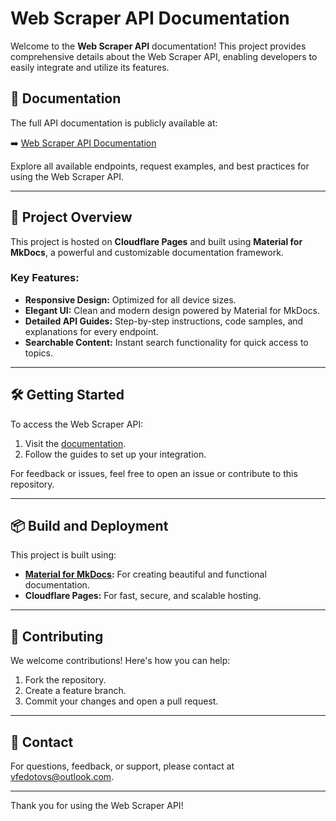 # Web Scraper API Documentation

Welcome to the **Web Scraper API** documentation! This project provides comprehensive details about the Web Scraper API, enabling developers to easily integrate and utilize its features.

## 📖 Documentation

The full API documentation is publicly available at:

➡️ [Web Scraper API Documentation](https://ws-web.pages.dev/)

Explore all available endpoints, request examples, and best practices for using the Web Scraper API.

---

## 🚀 Project Overview

This project is hosted on **Cloudflare Pages** and built using **Material for MkDocs**, a powerful and customizable documentation framework.

### Key Features:
- **Responsive Design:** Optimized for all device sizes.
- **Elegant UI:** Clean and modern design powered by Material for MkDocs.
- **Detailed API Guides:** Step-by-step instructions, code samples, and explanations for every endpoint.
- **Searchable Content:** Instant search functionality for quick access to topics.

---

## 🛠️ Getting Started

To access the Web Scraper API:
1. Visit the [documentation](https://ws-web.pages.dev/).
2. Follow the guides to set up your integration.

For feedback or issues, feel free to open an issue or contribute to this repository.

---

## 📦 Build and Deployment

This project is built using:
- **[Material for MkDocs](https://squidfunk.github.io/mkdocs-material/):** For creating beautiful and functional documentation.
- **Cloudflare Pages:** For fast, secure, and scalable hosting.

---

## 🤝 Contributing

We welcome contributions! Here's how you can help:
1. Fork the repository.
2. Create a feature branch.
3. Commit your changes and open a pull request.

---

## 📧 Contact

For questions, feedback, or support, please contact at [vfedotovs@outlook.com](mailto:vfedotovs@outlook.com).

---

Thank you for using the Web Scraper API!


